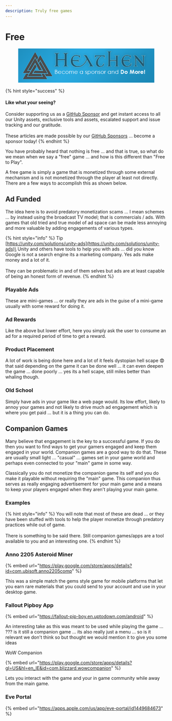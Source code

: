 ```yaml
---
description: Truly free games
---
```


# Free

<figure><img src="../../../../../.gitbook/assets/512x128 Sponsor Banner.png" alt="Become a sponsor and Do More"><figcaption></figcaption></figure>

{% hint style="success" %}
#### Like what your seeing?

Consider supporting us as a [GitHub Sponsor](../../../../../) and get instant access to all our Unity assets, exclusive tools and assets, escalated support and issue tracking and our gratitude.\
\
These articles are made possible by our [GitHub Sponsors](https://github.com/sponsors/heathen-engineering) ... become a sponsor today!
{% endhint %}

You have probably heard that nothing is free ... and that is true, so what do we mean when we say a "free" game ... and how is this different than "Free to Play".

A free game is simply a game that is monetized through some external mechanism and is not monetized through the player at least not directly. There are a few ways to accomplish this as shown below.

## Ad Funded

The idea here is to avoid predatory monetization scams ... I mean schemes ... by instead using the broadcast TV model; that is commercials / ads. With games that old tried and true model of ad space can be made less annoying and more valuable by adding engagements of various types.

{% hint style="info" %}
Tip\
[https://unity.com/solutions/unity-ads](https://unity.com/solutions/unity-ads)\
Unity and others have tools to help you with ads ... did you know Google is not a search engine its a marketing company. Yes ads make money and a lot of it.\
\
They can be problematic in and of them selves but ads are at least capable of being an honest form of revenue.
{% endhint %}

### Playable Ads

These are mini-games ... or really they are ads in the guise of a mini-game usually with some reward for doing it.

### Ad Rewards

Like the above but lower effort, here you simply ask the user to consume an ad for a required period of time to get a reward.&#x20;

### Product Placement

A lot of work is being done here and a lot of it feels dystopian hell scape 😨that said depending on the game it can be done well ... it can even deepen the game ... done poorly ... yes its a hell scape, still miles better than whaling though.

### Old School

Simply have ads in your game like a web page would. Its low effort, likely to annoy your games and not likely to drive much ad engagement which is where you get paid ... but it is a thing you can do.

## Companion Games

Many believe that engagement is the key to a successful game. If you do then you want to find ways to get your gamers engaged and keep them engaged in your world. Companion games are a good way to do that. These are usually small light ... "casual" ... games set in your game world and perhaps even connected to your "main" game in some way.

Classically you do not monetize the companion game its self and you do make it playable without requiring the "main" game. This companion thus serves as really engaging advertisement for your main game and a means to keep your players engaged when they aren't playing your main game.

### Examples

{% hint style="info" %}
You will note that most of these are dead ... or they have been stuffed with tools to help the player monetize through predatory practices while out of game.\
\
There is something to be said there. Still companion games/apps are a tool available to you and an interesting one.
{% endhint %}

### Anno 2205 Asteroid Miner

{% embed url="https://play.google.com/store/apps/details?id=com.ubisoft.anno2205comp" %}

This was a simple match the gems style game for mobile platforms that let you earn rare materials that you could send to your account and use in your desktop game.

### Fallout Pipboy App

{% embed url="https://fallout-pip-boy.en.uptodown.com/android" %}

An interesting take as this was meant to be used while playing the game ... ??? is it still a companion game ... its also really just a menu ... so is it relevant we don't think so but thought we would mention it to give you some ideas

WoW Companion

{% embed url="https://play.google.com/store/apps/details?gl=US&hl=en_IE&id=com.blizzard.wowcompanion" %}

Lets you interact with the game and your in game community while away from the main game.

### Eve Portal

{% embed url="https://apps.apple.com/us/app/eve-portal/id1449684673" %}
